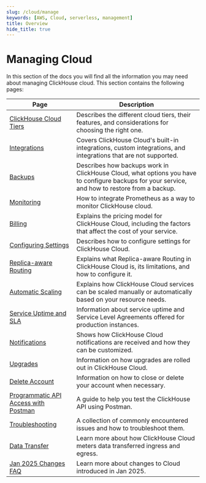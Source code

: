 ```yaml
---
slug: /cloud/manage
keywords: [AWS, Cloud, serverless, management]
title: Overview
hide_title: true
---
```


# Managing Cloud 

In this section of the docs you will find all the information you may need about managing ClickHouse cloud. This section contains the following pages:

| Page                                                                  | Description                                                                                                                                    |
|-----------------------------------------------------------------------|------------------------------------------------------------------------------------------------------------------------------------------------|
| [ClickHouse Cloud Tiers](/cloud/manage/cloud-tiers)           | Describes the different cloud tiers, their features, and considerations for choosing the right one.                                            |
| [Integrations](/manage/integrations)                          | Covers ClickHouse Cloud's built-in integrations, custom integrations, and integrations that are not supported.                                 |
| [Backups](/cloud/manage/backups)                              | Describes how backups work in ClickHouse Cloud, what options you have to configure backups for your service, and how to restore from a backup. |
| [Monitoring](/integrations/prometheus)                        | How to integrate Prometheus as a way to monitor ClickHouse cloud.                                                                              |
| [Billing](/cloud/manage/billing/overview)                     | Explains the pricing model for ClickHouse Cloud, including the factors that affect the cost of your service.                                   |
| [Configuring Settings](/manage/settings)                      | Describes how to configure settings for ClickHouse Cloud.                                                                                      |
| [Replica-aware Routing](/manage/replica-aware-routing)        | Explains what Replica-aware Routing in ClickHouse Cloud is, its limitations, and how to configure it.                                          |
| [Automatic Scaling](/manage/scaling)                          | Explains how ClickHouse Cloud services can be scaled manually or automatically based on your resource needs.                                   |
| [Service Uptime and SLA](/cloud/manage/service-uptime)        | Information about service uptime and Service Level Agreements offered for production instances.                                                |
| [Notifications](/cloud/notifications)                         | Shows how ClickHouse Cloud notifications are received and how they can be customized.                                                          |
| [Upgrades](/manage/updates)                                   | Information on how upgrades are rolled out in ClickHouse Cloud.                                                                                |
| [Delete Account](/cloud/manage/close_account)                 | Information on how to close or delete your account when necessary.                                                                             |
| [Programmatic API Access with Postman](/cloud/manage/postman) | A guide to help you test the ClickHouse API using Postman.                                                                                     |
| [Troubleshooting](/faq/troubleshooting)                       | A collection of commonly encountered issues and how to troubleshoot them.                                                                      |
| [Data Transfer](./network-data-transfer.mdx)                          | Learn more about how ClickHouse Cloud meters data transferred ingress and egress.                                                              |
| [Jan 2025 Changes FAQ](./jan2025_faq/index.md)                        | Learn more about changes to Cloud introduced in Jan 2025.                                                                                      |